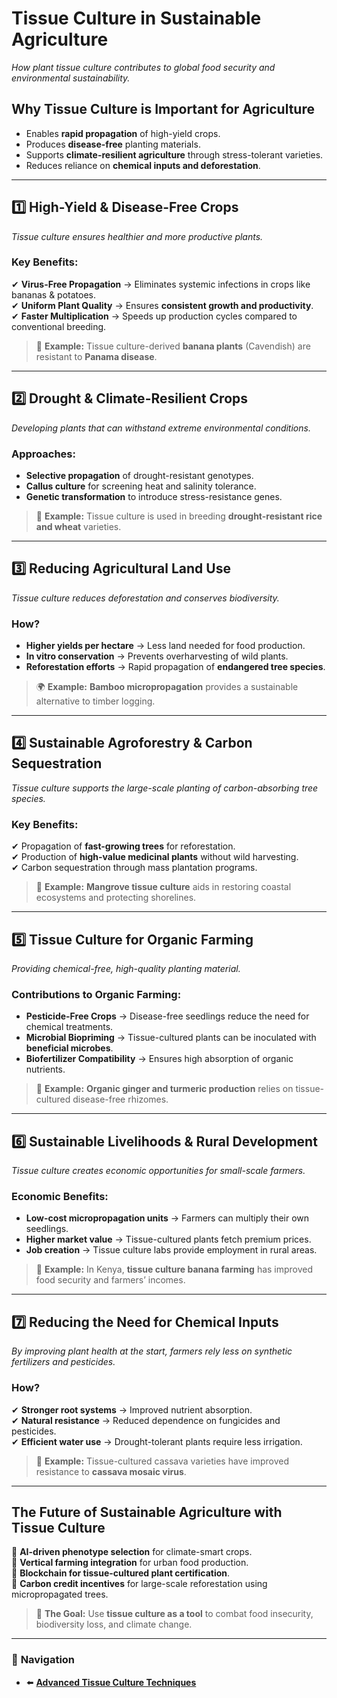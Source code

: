 # **Tissue Culture in Sustainable Agriculture**
_How plant tissue culture contributes to global food security and environmental sustainability._

## **Why Tissue Culture is Important for Agriculture**
- Enables **rapid propagation** of high-yield crops.
- Produces **disease-free** planting materials.
- Supports **climate-resilient agriculture** through stress-tolerant varieties.
- Reduces reliance on **chemical inputs and deforestation**.

---

## **1️⃣ High-Yield & Disease-Free Crops**
_Tissue culture ensures healthier and more productive plants._

### **Key Benefits:**
✔ **Virus-Free Propagation** → Eliminates systemic infections in crops like bananas & potatoes.  
✔ **Uniform Plant Quality** → Ensures **consistent growth and productivity**.  
✔ **Faster Multiplication** → Speeds up production cycles compared to conventional breeding.  

> 🌱 **Example:** Tissue culture-derived **banana plants** (Cavendish) are resistant to **Panama disease**.

---

## **2️⃣ Drought & Climate-Resilient Crops**
_Developing plants that can withstand extreme environmental conditions._

### **Approaches:**
- **Selective propagation** of drought-resistant genotypes.
- **Callus culture** for screening heat and salinity tolerance.
- **Genetic transformation** to introduce stress-resistance genes.

> 🌾 **Example:** Tissue culture is used in breeding **drought-resistant rice and wheat** varieties.

---

## **3️⃣ Reducing Agricultural Land Use**
_Tissue culture reduces deforestation and conserves biodiversity._

### **How?**
- **Higher yields per hectare** → Less land needed for food production.
- **In vitro conservation** → Prevents overharvesting of wild plants.
- **Reforestation efforts** → Rapid propagation of **endangered tree species**.

> 🌍 **Example:** **Bamboo micropropagation** provides a sustainable alternative to timber logging.

---

## **4️⃣ Sustainable Agroforestry & Carbon Sequestration**
_Tissue culture supports the large-scale planting of carbon-absorbing tree species._

### **Key Benefits:**
✔ Propagation of **fast-growing trees** for reforestation.  
✔ Production of **high-value medicinal plants** without wild harvesting.  
✔ Carbon sequestration through mass plantation programs.

> 🌳 **Example:** **Mangrove tissue culture** aids in restoring coastal ecosystems and protecting shorelines.

---

## **5️⃣ Tissue Culture for Organic Farming**
_Providing chemical-free, high-quality planting material._

### **Contributions to Organic Farming:**
- **Pesticide-Free Crops** → Disease-free seedlings reduce the need for chemical treatments.
- **Microbial Biopriming** → Tissue-cultured plants can be inoculated with **beneficial microbes**.
- **Biofertilizer Compatibility** → Ensures high absorption of organic nutrients.

> 🌱 **Example:** **Organic ginger and turmeric production** relies on tissue-cultured disease-free rhizomes.

---

## **6️⃣ Sustainable Livelihoods & Rural Development**
_Tissue culture creates economic opportunities for small-scale farmers._

### **Economic Benefits:**
- **Low-cost micropropagation units** → Farmers can multiply their own seedlings.
- **Higher market value** → Tissue-cultured plants fetch premium prices.
- **Job creation** → Tissue culture labs provide employment in rural areas.

> 🚜 **Example:** In Kenya, **tissue culture banana farming** has improved food security and farmers’ incomes.

---

## **7️⃣ Reducing the Need for Chemical Inputs**
_By improving plant health at the start, farmers rely less on synthetic fertilizers and pesticides._

### **How?**
✔ **Stronger root systems** → Improved nutrient absorption.  
✔ **Natural resistance** → Reduced dependence on fungicides and pesticides.  
✔ **Efficient water use** → Drought-tolerant plants require less irrigation.  

> 🌾 **Example:** Tissue-cultured cassava varieties have improved resistance to **cassava mosaic virus**.

---

## **The Future of Sustainable Agriculture with Tissue Culture**
🔹 **AI-driven phenotype selection** for climate-smart crops.  
🔹 **Vertical farming integration** for urban food production.  
🔹 **Blockchain for tissue-cultured plant certification**.  
🔹 **Carbon credit incentives** for large-scale reforestation using micropropagated trees.  

> 🚀 **The Goal:** Use **tissue culture as a tool** to combat food insecurity, biodiversity loss, and climate change.

---


### 🔗 **Navigation**
- ⬅️ **[Advanced Tissue Culture Techniques](/pages/advanced-topics/advanced-tissue-culture-techniques.html)**

